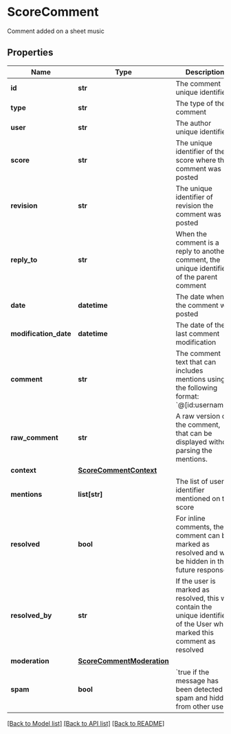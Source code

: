 # ScoreComment

Comment added on a sheet music
## Properties
Name | Type | Description | Notes
------------ | ------------- | ------------- | -------------
**id** | **str** | The comment unique identifier | [optional] 
**type** | **str** | The type of the comment | [optional] 
**user** | **str** | The author unique identifier | [optional] 
**score** | **str** | The unique identifier of the score where the comment was posted | [optional] 
**revision** | **str** | The unique identifier of revision the comment was posted | [optional] 
**reply_to** | **str** | When the comment is a reply to another comment, the unique identifier of the parent comment  | [optional] 
**date** | **datetime** | The date when the comment was posted | [optional] 
**modification_date** | **datetime** | The date of the last comment modification | [optional] 
**comment** | **str** | The comment text that can includes mentions using the following format: &#x60;@[id:username]&#x60;.  | [optional] 
**raw_comment** | **str** | A raw version of the comment, that can be displayed without parsing the mentions.  | [optional] 
**context** | [**ScoreCommentContext**](ScoreCommentContext.md) |  | [optional] 
**mentions** | **list[str]** | The list of user identifier mentioned on the score | [optional] 
**resolved** | **bool** | For inline comments, the comment can be marked as resolved and will be hidden in the future responses  | [optional] 
**resolved_by** | **str** | If the user is marked as resolved, this will contain the unique identifier of the User who marked this comment as resolved  | [optional] 
**moderation** | [**ScoreCommentModeration**](ScoreCommentModeration.md) |  | [optional] 
**spam** | **bool** | &#x60;true  if the message has been detected as spam and hidden from other users  | [optional] 

[[Back to Model list]](../README.md#documentation-for-models) [[Back to API list]](../README.md#documentation-for-api-endpoints) [[Back to README]](../README.md)


